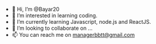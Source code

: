 - 👋 Hi, I’m @Bayar20
- 👀 I’m interested in learning coding. 
- 🌱 I’m currently learning Javascript, node.js and ReactJS. 
- 💞️ I’m looking to collaborate on ...
- 📫 You can reach me on managerbbtt@gmail.com

<!---
Bayar20/Bayar20 is a ✨ special ✨ repository because its `README.md` (this file) appears on your GitHub profile.
You can click the Preview link to take a look at your changes.
--->
